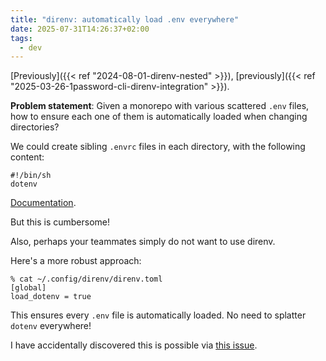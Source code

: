 ```yaml
---
title: "direnv: automatically load .env everywhere"
date: 2025-07-31T14:26:37+02:00
tags:
  - dev
---
```


[Previously]({{< ref "2024-08-01-direnv-nested" >}}),
[previously]({{< ref "2025-03-26-1password-cli-direnv-integration" >}}).

**Problem statement**: Given a monorepo with various scattered `.env` files, how
to ensure each one of them is automatically loaded when changing directories?

We could create sibling `.envrc` files in each directory, with the following
content:

```shell
#!/bin/sh
dotenv
```

[Documentation](https://direnv.net/man/direnv-stdlib.1.html#codedotenv-ltdotenvpathgtcode).

But this is cumbersome!

Also, perhaps your teammates simply do not want to use direnv.

Here's a more robust approach:

```shell
% cat ~/.config/direnv/direnv.toml
[global]
load_dotenv = true
```

This ensures every `.env` file is automatically loaded. No need to splatter
`dotenv` everywhere!

I have accidentally discovered this is possible via [this
issue](https://github.com/direnv/direnv/issues/1478).
